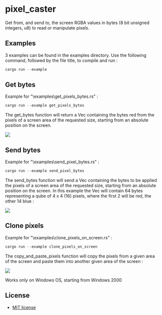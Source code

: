 # pixel_caster

Get from, and send to, the screen RGBA values in bytes (8 bit unsigned integers, u8) to read or manipulate pixels.

## Examples

3 examples can be found in the examples directory. Use the following command, followed by the file title, to compile and run :

``` powershell
cargo run --example
```

## Get bytes

Example for "\examples\get_pixels_bytes.rs" :

``` powershell
cargo run --example get_pixels_bytes
```

The get_bytes function will return a Vec<u8> containing the bytes red from the pixels of a screen area of the requested size, starting from an absolute position on the screen.

<img src="media/example-get_pixels_bytes.png">


## Send bytes

Example for "\examples\send_pixel_bytes.rs" :

``` powershell
cargo run --example send_pixel_bytes
```

The send_bytes function will send a Vec<u8> containing the bytes to be applied the pixels of a screen area of the requested size, starting from an absolute position on the screen. In this example the Vec<u8> will contain 64 bytes representing a qube of 4 x 4 (16) pixels, where the first 2 will be red, the other 14 blue :

<img src="media/example-send_pixel_bytes.png">


## Clone pixels

Example for "\examples\clone_pixels_on_screen.rs" :

``` powershell
cargo run --example clone_pixels_on_screen
```

The copy_and_paste_pixels function will copy the pixels from a given area of the screen and paste them into another given area of the screen :

<img src="media/example-clone_pixels_on_screen.png">


Works only on Windows OS, starting from Windows 2000


## License

- [MIT license](http://opensource.org/licenses/MIT)